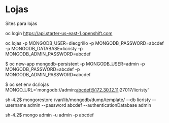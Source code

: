 # Lojas
Sites para lojas

oc login https://api.starter-us-east-1.openshift.com

oc lojas -p MONGODB_USER=diecgrillo -p MONGODB_PASSWORD=abcdef -p MONGODB_DATABASE=licristy -p MONGODB_ADMIN_PASSWORD=abcdef 

$ oc new-app mongodb-persistent -p MONGODB_USER=admin -p MONGODB_PASSWORD=abcdef -p MONGODB_ADMIN_PASSWORD=abcdef

$ oc set env dc/lojas MONGO_URL='mongodb://admin:abcdef@172.30.12.11:27017/licristy'

sh-4.2$ mongorestore /var/lib/mongodb/dump/template/ --db licristy --username admin --password abcdef --authenticationDatabase admin

sh-4.2$ mongo admin -u admin -p abcdef